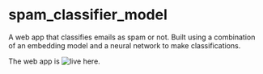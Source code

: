 # spam_classifier_model
A web app that classifies emails as spam or not. Built using a combination of an embedding model and a neural network to make classifications.

The web app is ![live here](https://web-production-0105.up.railway.app/).
